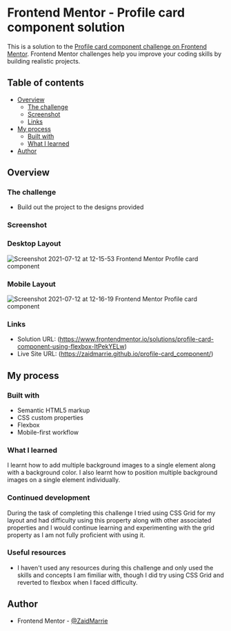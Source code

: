 # Frontend Mentor - Profile card component solution

This is a solution to the [Profile card component challenge on Frontend Mentor](https://www.frontendmentor.io/challenges/profile-card-component-cfArpWshJ). Frontend Mentor challenges help you improve your coding skills by building realistic projects. 

## Table of contents

- [Overview](#overview)
  - [The challenge](#the-challenge)
  - [Screenshot](#screenshot)
  - [Links](#links)
- [My process](#my-process)
  - [Built with](#built-with)
  - [What I learned](#what-i-learned)
- [Author](#author)

## Overview

### The challenge

- Build out the project to the designs provided

### Screenshot

### Desktop Layout

![Screenshot 2021-07-12 at 12-15-53 Frontend Mentor Profile card component](https://user-images.githubusercontent.com/84665360/125271569-3481cf80-e30b-11eb-8316-db79dccb0140.png)

### Mobile Layout

![Screenshot 2021-07-12 at 12-16-19 Frontend Mentor Profile card component](https://user-images.githubusercontent.com/84665360/125271629-44011880-e30b-11eb-8f8e-44122739079c.png)

### Links

- Solution URL: (https://www.frontendmentor.io/solutions/profile-card-component-using-flexbox-ItPekYELw)
- Live Site URL: (https://zaidmarrie.github.io/profile-card_component/)

## My process

### Built with

- Semantic HTML5 markup
- CSS custom properties
- Flexbox
- Mobile-first workflow

### What I learned

I learnt how to add multiple background images to a single element along with a background color. I also learnt how to position multiple background images on a single element individually.

### Continued development

During the task of completing this challenge I tried using CSS Grid for my layout and had difficulty using this property along with other associated properties and I would continue learning and experimenting with the grid property as I am not fully proficient with using it.

### Useful resources

- I haven't used any resources during this challenge and only used the skills and concepts I am fimiliar with, though I did try using CSS Grid and reverted to flexbox when I faced difficulty.

## Author

- Frontend Mentor - [@ZaidMarrie](https://www.frontendmentor.io/profile/ZaidMarrie)
